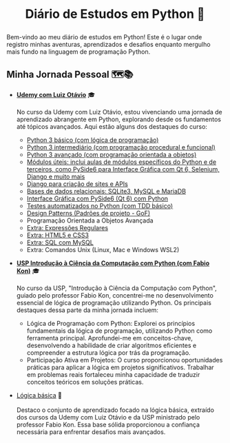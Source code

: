 # <p align="center">Diário de Estudos em Python 🚀</p>

Bem-vindo ao meu diário de estudos em Python! Este é o lugar onde registro minhas aventuras, aprendizados e desafios enquanto mergulho mais fundo na linguagem de programação Python.


<!--📂 Pastas com Projetos: Loading...
- **[Calculadora](https://github.com/PabloAlves99/Python/tree/main/Udemy/_pyside6/PA_calculadora)** -->


## Minha Jornada Pessoal 🗺️📚

- **[Udemy com Luiz Otávio](https://github.com/PabloAlves99/Python/tree/main/Udemy)** 🎓 <br><br>
     No curso da Udemy com Luiz Otávio, estou vivenciando uma jornada de aprendizado abrangente em Python, explorando desde os fundamentos até tópicos avançados. Aqui estão alguns dos destaques do curso:
    - [Python 3 básico (com lógica de programação)](https://github.com/PabloAlves99/Python/tree/main/logica_basica)
    - [Python 3 intermediário (com programação procedural e funcional)](https://github.com/PabloAlves99/Python/tree/main/Udemy)
    - [Python 3 avançado (com programação orientada a objetos)](https://github.com/PabloAlves99/Python/tree/main/Udemy/POO)
    - [Módulos úteis: inclui aulas de módulos específicos do Python e de terceiros, como PySide6 para Interface Gráfica com Qt 6, Selenium, Django e muito mais](https://github.com/PabloAlves99/Python/tree/main/Udemy/modulos)
    - [Django para criação de sites e APIs](https://github.com/PabloAlves99/DjangoUdemyContinuation)
    - [Bases de dados relacionais: SQLite3, MySQL e MariaDB](https://github.com/PabloAlves99/Python/tree/main/Udemy/base_de_dados)
    - [Interface Gráfica com PySide6 (Qt 6) com Python](https://github.com/PabloAlves99/Python/tree/main/Udemy/_pyside6)
    - [Testes automatizados no Python (com TDD básico)](https://github.com/PabloAlves99/Python/tree/main/Udemy/python_testes)
    - [Design Patterns (Padrões de projeto - GoF)](https://github.com/PabloAlves99/Python/tree/main/Udemy/design_patterns)
    - Programação Orientada a Objetos Avançada
    - [Extra: Expressões Regulares](https://github.com/PabloAlves99/Python/tree/main/Udemy/expressoes_regulares)
    - [Extra: HTML5 e CSS3](https://github.com/PabloAlves99/HTML-CSS/tree/main/LuisOtavio)
    - [Extra: SQL com MySQL](https://github.com/PabloAlves99/Python/tree/main/Udemy/base_de_dados/extra_mysql)
    - Extra: Comandos Unix (Linux, Mac e Windows WSL2)
  
- **[USP Introdução à Ciência da Computação com Python (com Fabio Kon)](https://github.com/PabloAlves99/Python/tree/main/universidade_de_Sao_Paulo)** 🎓 <br><br>
    No curso da USP, "Introdução à Ciência da Computação com Python", guiado pelo professor Fabio Kon, concentrei-me no desenvolvimento essencial de lógica de programação utilizando Python. Os principais destaques dessa parte da minha jornada incluem:
    - Lógica de Programação com Python: Explorei os princípios fundamentais da lógica de programação, utilizando Python como ferramenta principal. Aprofundei-me em conceitos-chave, desenvolvendo a habilidade de criar algoritmos eficientes e compreender a estrutura lógica por trás da programação.
    - Participação Ativa em Projetos: O curso proporcionou oportunidades práticas para aplicar a lógica em projetos significativos. Trabalhar em problemas reais fortaleceu minha capacidade de traduzir conceitos teóricos em soluções práticas.

- [Lógica básica](https://github.com/PabloAlves99/Python/tree/main/logica_basica) 🧠<br><br>
  Destaco o conjunto de aprendizado focado na lógica básica, extraído dos cursos da Udemy com Luiz Otávio e da USP ministrado pelo professor Fabio Kon.
  Essa base sólida proporcionou a confiança necessária para enfrentar desafios mais avançados.
